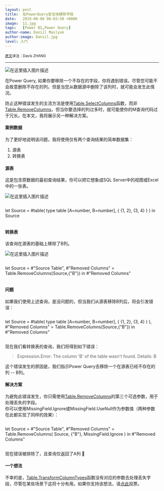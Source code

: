 ```yaml
---
layout: post
title:  在PowerQuery安全地移除字段
date:   2019-08-08 06:03:50 +0000
image:  11.jpg
tags:   [Power BI,Power Query]
author-name: Daniil Maslyuk
author-image: Daniil.jpg
level: 入门
---
```


<small>[原文](https://xxlbi.com/blog/safely-removing-columns-power-query/)译注：Davis ZHANG  </small>

----------------------

![在这里插入图片描述](https://img-blog.csdnimg.cn/20191207164907155.png?x-oss-process=image/watermark,type_ZmFuZ3poZW5naGVpdGk,shadow_10,text_d3d3LmQtYmkudGVjaA==,size_16,color_FFFFFF,t_70)

在Power Query, 如果你要移除一个不存在的字段，你将遇到错误。尽管您可能不会故意删除不存在的列，但是当您从数据源中删除了该列时，就可能会发生此情况。

防止这种错误发生的主流方法是使用[Table.SelectColumns](https://docs.microsoft.com/en-us/powerquery-m/table-selectcolumns)函数，而非[Table.RemoveColumns](https://docs.microsoft.com/en-us/powerquery-m/table-removecolumns)，但当你要选择的列过多时，就可能使你的M查询代码过于冗长。在本文，我将展示另一种解决方案。

#### 案例数据

为了更好地说明该问题，我将使用仅有两个查询结果的简单数据集：

1. 源表
2. 转换表

#### 源表

这是包含原数据的最初查询结果，你可以把它想象成SQL Server中的视图或Excel中的一张表。

![在这里插入图片描述](https://img-blog.csdnimg.cn/20191207164946232.png?x-oss-process=image/watermark,type_ZmFuZ3poZW5naGVpdGk,shadow_10,text_d3d3LmQtYmkudGVjaA==,size_16,color_FFFFFF,t_70)

>```Python
let
    Source = #table(
        type table [A=number, B=number],
        { {1, 2}, {3, 4} }
    )
in
    Source
>```

#### 转换表

该查询在源表的基础上移除了B列。

![在这里插入图片描述](https://img-blog.csdnimg.cn/20191207164951837.png?x-oss-process=image/watermark,type_ZmFuZ3poZW5naGVpdGk,shadow_10,text_d3d3LmQtYmkudGVjaA==,size_16,color_FFFFFF,t_70)


>```Python
let
    Source = #"Source Table",
    #"Removed Columns" = Table.RemoveColumns(Source,{"B"})
in
    #"Removed Columns"
>```


#### 问题

如果我们使用上述查询，是没问题的，但当我们从源表移除B列后，将会引发错误：

>```Python
let
    Source = #table(
        type table [A=number, B=number],
        { {1, 2}, {3, 4} }
    ),
    #"Removed Columns" = Table.RemoveColumns(Source,{"B"})
in
    #"Removed Columns"
>```

现在我们看转换表的查询，我们将得到如下错误：

>Expression.Error: The column 'B' of the table wasn't found. Details: B

这个错误发生的原因是，我们指示Power Query去移除一个在源表已经不存在的列 -- B列。

#### 解决方案

为避免此错误发生，你只需使用[Table.RemoveColumns](https://docs.microsoft.com/en-us/powerquery-m/table-removecolumns)的第三个可选参数，用于处理丢失的字段。  
你可以使用MissingField.Ignore或MissingField.UseNull作为参数值（两种参数在此都实现了同样的效果）：

>```Python
let
    Source = #"Source Table",
    #"Removed Columns" = Table.RemoveColumns(
        Source,
        {"B"},
        MissingField.Ignore
    )
in
    #"Removed Columns"
>```

现在错误被排除了，且查询仅返回了A列 🙂

#### 一个想法

不幸的是，[Table.TransformColumnTypes](https://docs.microsoft.com/en-us/powerquery-m/table-transformcolumntypes)函数没有对应的参数去处理丢失字段，尽管在某些场景下这将十分有用。如果你支持该想法，请[点此](https://ideas.powerbi.com/forums/265200-power-bi-ideas/suggestions/31546837-include-missingfield-argument-with-table-transform)投票。

